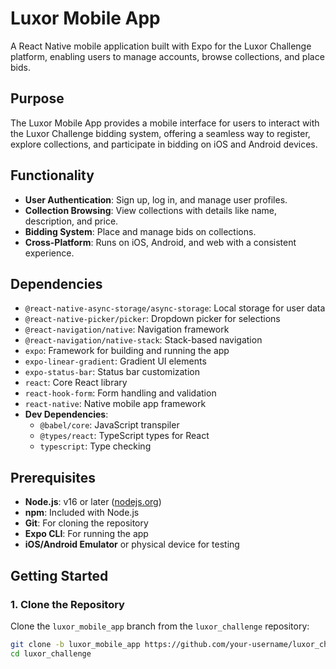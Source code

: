 # Luxor Mobile App

A React Native mobile application built with Expo for the Luxor Challenge platform, enabling users to manage accounts, browse collections, and place bids.

## Purpose
The Luxor Mobile App provides a mobile interface for users to interact with the Luxor Challenge bidding system, offering a seamless way to register, explore collections, and participate in bidding on iOS and Android devices.

## Functionality
- **User Authentication**: Sign up, log in, and manage user profiles.
- **Collection Browsing**: View collections with details like name, description, and price.
- **Bidding System**: Place and manage bids on collections.
- **Cross-Platform**: Runs on iOS, Android, and web with a consistent experience.

## Dependencies
- `@react-native-async-storage/async-storage`: Local storage for user data
- `@react-native-picker/picker`: Dropdown picker for selections
- `@react-navigation/native`: Navigation framework
- `@react-navigation/native-stack`: Stack-based navigation
- `expo`: Framework for building and running the app
- `expo-linear-gradient`: Gradient UI elements
- `expo-status-bar`: Status bar customization
- `react`: Core React library
- `react-hook-form`: Form handling and validation
- `react-native`: Native mobile app framework
- **Dev Dependencies**:
  - `@babel/core`: JavaScript transpiler
  - `@types/react`: TypeScript types for React
  - `typescript`: Type checking

## Prerequisites
- **Node.js**: v16 or later ([nodejs.org](https://nodejs.org/))
- **npm**: Included with Node.js
- **Git**: For cloning the repository
- **Expo CLI**: For running the app
- **iOS/Android Emulator** or physical device for testing

## Getting Started

### 1. Clone the Repository
Clone the `luxor_mobile_app` branch from the `luxor_challenge` repository:

```bash
git clone -b luxor_mobile_app https://github.com/your-username/luxor_challenge.git
cd luxor_challenge
